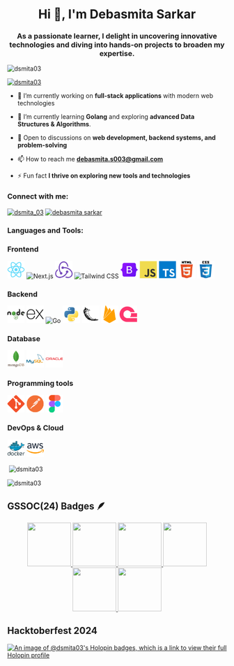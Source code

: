  <h1 align="center">Hi 👋, I'm Debasmita Sarkar</h1>
<h3 align="center">As a passionate learner, I delight in uncovering innovative technologies and diving into hands-on projects to broaden my expertise.</h3>

<p align="left"> <img src="https://komarev.com/ghpvc/?username=dsmita03&label=Profile%20views&color=0e75b6&style=flat" alt="dsmita03" /> </p>

<p align="left"> <a href="https://github.com/ryo-ma/github-profile-trophy"><img src="https://github-profile-trophy.vercel.app/?username=dsmita03" alt="dsmita03" /></a> </p>

- 🔭 I’m currently working on **full-stack applications** with modern web technologies

- 🌱 I’m currently learning **Golang** and exploring **advanced Data Structures & Algorithms**. 

- 💬 Open to discussions on **web development, backend systems, and problem-solving**

- 📫 How to reach me **debasmita.s003@gmail.com**

- ⚡ Fun fact **I thrive on exploring new tools and technologies**

<h3 align="left">Connect with me:</h3>
<p align="left">
<a href="https://twitter.com/dsmita_03" target="blank"><img align="center" src="https://raw.githubusercontent.com/rahuldkjain/github-profile-readme-generator/master/src/images/icons/Social/twitter.svg" alt="dsmita_03" height="30" width="40" /></a>
<a href="https://www.linkedin.com/in/debasmita-sarkar-b47289254" target="blank"><img align="center" src="https://raw.githubusercontent.com/rahuldkjain/github-profile-readme-generator/master/src/images/icons/Social/linked-in-alt.svg" alt="debasmita sarkar" height="30" width="40" /></a>
</p>

<h3 align="left">Languages and Tools:</h3>

<h3 align="left">Frontend</h3>
<p align="left">
    <img src="https://raw.githubusercontent.com/devicons/devicon/master/icons/react/react-original.svg" alt="React" width="40" height="40"/>
    <img src="https://cdn.jsdelivr.net/gh/devicons/devicon/icons/nextjs/nextjs-original.svg" alt="Next.js" width="40" height="40"/>
    <img src="https://raw.githubusercontent.com/devicons/devicon/master/icons/redux/redux-original.svg" alt="Redux" width="40" height="40"/>
    <img src="https://upload.wikimedia.org/wikipedia/commons/d/d5/Tailwind_CSS_Logo.svg" alt="Tailwind CSS" width="40" height="40"/>
    <img src="https://raw.githubusercontent.com/devicons/devicon/master/icons/bootstrap/bootstrap-original.svg" alt="Bootstrap" width="40" height="40"/>
    <img src="https://raw.githubusercontent.com/devicons/devicon/master/icons/javascript/javascript-original.svg" alt="JavaScript" width="40" height="40"/>
    <img src="https://raw.githubusercontent.com/devicons/devicon/master/icons/typescript/typescript-original.svg" alt="TypeScript" width="40" height="40"/>
    <img src="https://raw.githubusercontent.com/devicons/devicon/master/icons/html5/html5-original-wordmark.svg" alt="HTML5" width="40" height="40"/>
    <img src="https://raw.githubusercontent.com/devicons/devicon/master/icons/css3/css3-original-wordmark.svg" alt="CSS3" width="40" height="40"/>
</p>

<h3 align="left">Backend</h3>
<p align="left">
    <img src="https://raw.githubusercontent.com/devicons/devicon/master/icons/nodejs/nodejs-original-wordmark.svg" alt="Node.js" width="40" height="40"/>
    <img src="https://raw.githubusercontent.com/devicons/devicon/master/icons/express/express-original.svg" alt="Express" width="40" height="40"/>
    <img src="https://upload.wikimedia.org/wikipedia/commons/0/05/Go_Logo_Blue.svg" alt="Go" width="40" height="40"/>
    <img src="https://raw.githubusercontent.com/devicons/devicon/master/icons/python/python-original.svg" alt="Python" width="40" height="40"/>
    <img src="https://raw.githubusercontent.com/devicons/devicon/master/icons/flask/flask-original.svg" alt="Flask" width="40" height="40"/>
    <img src="https://raw.githubusercontent.com/devicons/devicon/master/icons/firebase/firebase-plain.svg" alt="Firebase" width="40" height="40"/>
    <img src="https://raw.githubusercontent.com/devicons/devicon/develop/icons/appwrite/appwrite-original.svg" alt="Appwrite" width="40" height="40"/>
</p>

<h3 align="left">Database</h3>
<p align="left">
    <img src="https://raw.githubusercontent.com/devicons/devicon/master/icons/mongodb/mongodb-original-wordmark.svg" alt="MongoDB" width="40" height="40"/>
    <img src="https://raw.githubusercontent.com/devicons/devicon/master/icons/mysql/mysql-original-wordmark.svg" alt="MySQL" width="40" height="40"/>
    <img src="https://raw.githubusercontent.com/devicons/devicon/master/icons/oracle/oracle-original.svg" alt="Oracle" width="40" height="40"/>
</p>

<h3 align="left">Programming tools</h3>
<p align="left">
    <img src="https://raw.githubusercontent.com/devicons/devicon/master/icons/git/git-original.svg" alt="Git" width="40" height="40"/>
    <img src="https://raw.githubusercontent.com/devicons/devicon/master/icons/postman/postman-original.svg" alt="Postman" width="40" height="40"/>
    <img src="https://raw.githubusercontent.com/devicons/devicon/master/icons/figma/figma-original.svg" alt="Figma" width="40" height="40"/>
</p>
<h3 align="left">DevOps & Cloud</h3>
<p align="left">
    <img src="https://raw.githubusercontent.com/devicons/devicon/master/icons/docker/docker-original-wordmark.svg" alt="Docker" width="40" height="40"/>
    <img src="https://raw.githubusercontent.com/devicons/devicon/master/icons/amazonwebservices/amazonwebservices-original-wordmark.svg" alt="AWS" width="40" height="40"/>
</p>
<p>&nbsp;<img align="center" src="https://github-readme-stats.vercel.app/api?username=dsmita03&show_icons=true&locale=en" alt="dsmita03" /></p>
<p><img align="center" src="https://github-readme-streak-stats.herokuapp.com/?user=dsmita03&" alt="dsmita03" /></p>
 
 


## GSSOC(24) Badges 🪶
<div style='display:flex; align-items:center; gap: 10px;' align='center'><a href="https://gssoc.girlscript.tech/leaderboard">
<img src="https://raw.githubusercontent.com/GSSoC24/Postman-Challenge/main/docs/assets/Postman%20White.png" width="100px" height="100px" />
  <img src="https://raw.githubusercontent.com/GSSoC24/Postman-Challenge/main/docs/assets/1.png" width="100px" height="100px" />
  <img src="https://raw.githubusercontent.com/GSSoC24/Postman-Challenge/main/docs/assets/2.png" width="100px" height="100px" />
  <img src="https://raw.githubusercontent.com/GSSoC24/Postman-Challenge/main/docs/assets/3.png" width="100px" height="100px" />
  <img src="https://raw.githubusercontent.com/GSSoC24/Postman-Challenge/main/docs/assets/4.png" width="100px" height="100px" />
  <img src="https://raw.githubusercontent.com/GSSoC24/Postman-Challenge/main/docs/assets/5.png" width="100px" height="100px" />
  </a>
</div>

## Hacktoberfest 2024

[![An image of @dsmita03's Holopin badges, which is a link to view their full Holopin profile](https://holopin.me/dsmita03)](https://holopin.io/@dsmita03)
